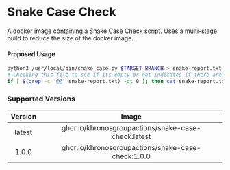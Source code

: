 # Snake Case Check

A docker image containing a Snake Case Check script. Uses a multi-stage build to reduce the size of the docker image.

#### Proposed Usage

```bash
python3 /usr/local/bin/snake_case.py $TARGET_BRANCH > snake-report.txt
# Checking this file to see if its empty or not indicates if there are snake case errors
if [ $(grep -c '@@' snake-report.txt) -gt 0 ]; then cat snake-report.txt; exit 1; fi
```

### Supported Versions

| Version |                       Image                        |
| :-----: | :------------------------------------------------: |
| latest  | ghcr.io/khronosgroupactions/snake-case-check:latest |
|  1.0.0  | ghcr.io/khronosgroupactions/snake-case-check:1.0.0  |